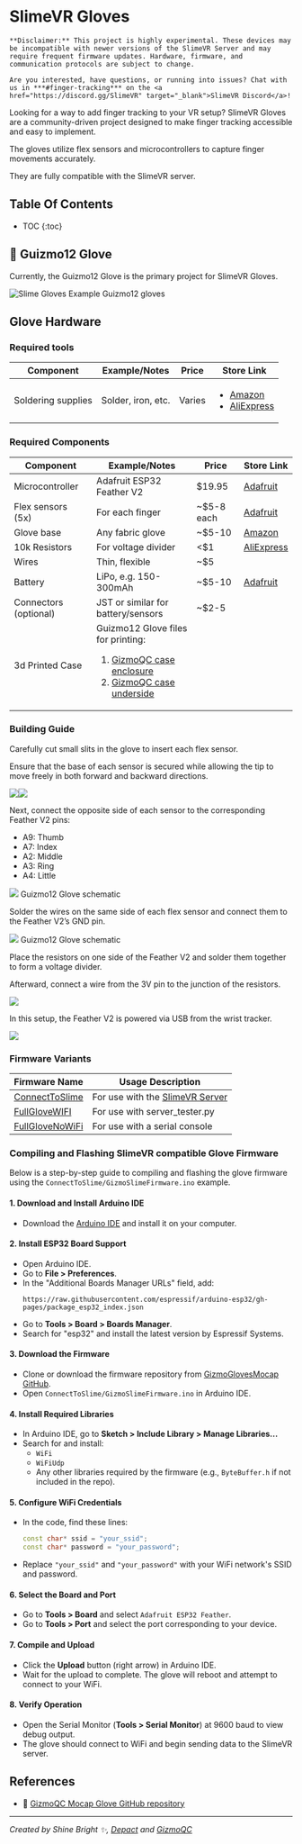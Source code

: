 # SlimeVR Gloves

```admonish warning
**Disclaimer:** This project is highly experimental. These devices may be incompatible with newer versions of the SlimeVR Server and may require frequent firmware updates. Hardware, firmware, and communication protocols are subject to change.
```

```admonish info
Are you interested, have questions, or running into issues? Chat with us in ***#finger-tracking*** on the <a href="https://discord.gg/SlimeVR" target="_blank">SlimeVR Discord</a>!
```

Looking for a way to add finger tracking to your VR setup? SlimeVR Gloves are a community-driven project designed to make finger tracking accessible and easy to implement.

The gloves utilize flex sensors and microcontrollers to capture finger movements accurately.

They are fully compatible with the SlimeVR server.

## Table Of Contents

- TOC
{:toc}

## 🧤 Guizmo12 Glove
Currently, the Guizmo12 Glove is the primary project for SlimeVR Gloves.

<div class="embeddedVideo">
    <img src="assets/index/img/Guizmo12-glove.webp" alt="Slime Gloves Example" loading="lazy">
  Guizmo12 gloves
</div>

## Glove Hardware

### Required tools

<table>
  <thead>
    <tr>
      <th>Component</th>
      <th>Example/Notes</th>
      <th>Price</th>
      <th>Store Link</th>
    </tr>
  </thead>
  <tbody>
    <tr>
      <td>Soldering supplies</td>
      <td>Solder, iron, etc.</td>
      <td>Varies</td>
      <td>
        <ul>
          <li><a href="https://www.amazon.com/s?k=soldering+kit">Amazon</a></li>
          <li><a href="https://aliexpress.com/w/wholesale-soldering-kit.html?g=y&SearchText=soldering+kit&sortType=total_tranpro_desc">AliExpress</a></li>
        </ul>
      </td>
    </tr>
  </tbody>
</table>

### Required Components

<div class="table-wrapper">
  <table class="community-builds-table">
  <thead>
    <tr>
      <th>Component</th>
      <th>Example/Notes</th>
      <th>Price</th>
      <th>Store Link</th>
    </tr>
  </thead>
  <tbody>
    <tr>
      <td>Microcontroller</td>
      <td>Adafruit ESP32 Feather V2</td>
      <td>$19.95</td>
      <td><a href="https://www.adafruit.com/product/5400">Adafruit</a></td>
    </tr>
    <tr>
      <td>Flex sensors (5x)</td>
      <td>For each finger</td>
      <td>~$5-8 each</td>
      <td><a href="https://www.adafruit.com/product/1070">Adafruit</a></td>
    </tr>
    <tr>
      <td>Glove base</td>
      <td>Any fabric glove</td>
      <td>~$5-10</td>
      <td><a href="https://www.amazon.ca/-/fr/dp/B07FPN6WF4">Amazon</a></td>
    </tr>
    <tr>
      <td>10k Resistors</td>
      <td>For voltage divider</td>
      <td>&lt;$1</td>
      <td><a href="https://pl.aliexpress.com/w/wholesale-10k-resistor.html?spm=a2g0o.home.search.0">AliExpress</a></td>
    </tr>
    <tr>
      <td>Wires</td>
      <td>Thin, flexible</td>
      <td>~$5</td>
      <td></td>
    </tr>
    <tr>
      <td>Battery</td>
      <td>LiPo, e.g. 150-300mAh</td>
      <td>~$5-10</td>
      <td><a href="https://www.adafruit.com/product/1317">Adafruit</a></td>
    </tr>
    <tr>
      <td>Connectors (optional)</td>
      <td>JST or similar for battery/sensors</td>
      <td>~$2-5</td>
      <td></td>
    </tr>
    <tr>
      <td>3d Printed Case</td>
      <td>
        Guizmo12 Glove files for printing:
         <ol>
          <li><a href="./assets/index/stl/feather_TX_enclosure_V2_bottom_holes.stl">GizmoQC case enclosure</a></li>
          <li><a href="./assets/index/stl/feather_TX_underside.stl">GizmoQC case underside</a></li>
         </ol>
      </td>
      <td></td>
      <td></td>
    </tr>
  </tbody>
</table>
</div>

### Building Guide

Carefully cut small slits in the glove to insert each flex sensor.

Ensure that the base of each sensor is secured while allowing the tip to move freely in both forward and backward directions.

<div style="display: flex">
  <img src="assets/index/img/Glove-Building/Glove-FlexSensor-insertion.jpg" loading="lazy" class="small-size-image">
  <img src="assets/index/img/Glove-Building/Glove-FlexSensor-inserted.jpg" loading="lazy" class="small-size-image">
</div>

Next, connect the opposite side of each sensor to the corresponding Feather V2 pins:
- A9: Thumb
- A7: Index
- A2: Middle
- A3: Ring
- A4: Little

<div class="embeddedVideo">
  <img src="assets/index/img/Glove-Building/soldered-board.webp" loading="lazy" class="big-size-image">
  Guizmo12 Glove schematic 
</div>


Solder the wires on the same side of each flex sensor and connect them to the Feather V2’s GND pin.


<div class="embeddedVideo">
  <img src="assets/index/img/Guizmo12-glove-schematic.webp" loading="lazy" class="big-size-image">
  Guizmo12 Glove schematic 
</div>

Place the resistors on one side of the Feather V2 and solder them together to form a voltage divider.

Afterward, connect a wire from the 3V pin to the junction of the resistors.

<img src="assets/index/img/Glove-Building/board-soldering.webp" loading="lazy" class="big-size-image">





In this setup, the Feather V2 is powered via USB from the wrist tracker.

<img src="assets/index/img/Glove-Building/glove-powered-by-waist-tracker.webp" loading="lazy" class="big-size-image">

### Firmware Variants

| Firmware Name                                                                             | Usage Description                                                            |
| ----------------------------------------------------------------------------------------- | ---------------------------------------------------------------------------- |
| [ConnectToSlime](https://github.com/Guizmo12/gizmoglovesmocap/tree/main/ConnectToSlime)   | For use with the [SlimeVR Server](https://github.com/SlimeVR/SlimeVR-Server) |
| [FullGloveWIFI](https://github.com/Guizmo12/gizmoglovesmocap/tree/main/FullGloveWiFi)     | For use with server_tester.py                                                |
| [FullGloveNoWiFi](https://github.com/Guizmo12/gizmoglovesmocap/tree/main/FullGolveNoWiFi) | For use with a serial console                                                |

### Compiling and Flashing SlimeVR compatible Glove Firmware

Below is a step-by-step guide to compiling and flashing the glove firmware using the `ConnectToSlime/GizmoSlimeFirmware.ino` example.

#### 1. Download and Install Arduino IDE

- Download the [Arduino IDE](https://www.arduino.cc/en/software) and install it on your computer.

#### 2. Install ESP32 Board Support

- Open Arduino IDE.
- Go to **File > Preferences**.
- In the "Additional Boards Manager URLs" field, add:
  ```
  https://raw.githubusercontent.com/espressif/arduino-esp32/gh-pages/package_esp32_index.json
  ```
- Go to **Tools > Board > Boards Manager**.
- Search for "esp32" and install the latest version by Espressif Systems.

#### 3. Download the Firmware

- Clone or download the firmware repository from [GizmoGlovesMocap GitHub](https://github.com/Guizmo12/gizmoglovesmocap).
- Open `ConnectToSlime/GizmoSlimeFirmware.ino` in Arduino IDE.

#### 4. Install Required Libraries

- In Arduino IDE, go to **Sketch > Include Library > Manage Libraries...**
- Search for and install:
  - `WiFi`
  - `WiFiUdp`
  - Any other libraries required by the firmware (e.g., `ByteBuffer.h` if not included in the repo).

#### 5. Configure WiFi Credentials

- In the code, find these lines:
  ```cpp
  const char* ssid = "your_ssid";
  const char* password = "your_password";
  ```
- Replace `"your_ssid"` and `"your_password"` with your WiFi network's SSID and password.

#### 6. Select the Board and Port

- Go to **Tools > Board** and select `Adafruit ESP32 Feather`.
- Go to **Tools > Port** and select the port corresponding to your device.

#### 7. Compile and Upload

- Click the **Upload** button (right arrow) in Arduino IDE.
- Wait for the upload to complete. The glove will reboot and attempt to connect to your WiFi.

#### 8. Verify Operation

- Open the Serial Monitor (**Tools > Serial Monitor**) at 9600 baud to view debug output.
- The glove should connect to WiFi and begin sending data to the SlimeVR server.

## References

- 🔗 [GizmoQC Mocap Glove GitHub repository](https://github.com/Guizmo12/gizmoglovesmocap/tree/main)

<hr/>

*Created by Shine Bright ✨, [Depact](https://github.com/Depact) and [GizmoQC](https://github.com/Guizmo12)*
